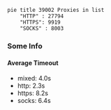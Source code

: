 
```mermaid
pie title 39002 Proxies in list
    "HTTP" : 27794
    "HTTPS": 9919
    "SOCKS" : 8003
```

### Some Info
#### Average Timeout

- mixed: 4.0s
- http: 2.3s
- https: 8.2s
- socks: 6.4s